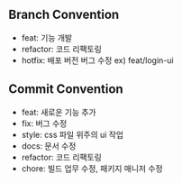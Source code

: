 ##  Branch Convention
- feat: 기능 개발
- refactor: 코드 리팩토링
- hotfix: 배포 버전 버그 수정
ex) feat/login-ui

##  Commit Convention
- feat: 새로운 기능 추가
- fix: 버그 수정
- style: css 파일 위주의 ui 작업
- docs: 문서 수정
- refactor: 코드 리팩토링
- chore: 빌드 업무 수정, 패키지 매니저 수정
